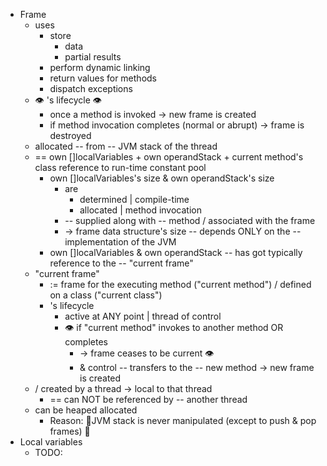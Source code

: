 * Frame
  * uses
    * store
      * data
      * partial results
    * perform dynamic linking
    * return values for methods
    * dispatch exceptions
  * 👁️ 's lifecycle 👁️
    * once a method is invoked -> new frame is created
    * if method invocation completes (normal or abrupt) -> frame is destroyed
  * allocated -- from -- JVM stack of the thread
  * == own []localVariables + own operandStack + current method's class reference to run-time constant pool
    * own []localVariables's size & own operandStack's size
      * are 
        * determined | compile-time
        * allocated | method invocation
      * -- supplied along with -- method / associated with the frame
      * -> frame data structure's size -- depends ONLY on the -- implementation of the JVM
    * own []localVariables & own operandStack -- has got typically reference to the -- "current frame"
  * "current frame"
    * := frame for the executing method ("current method") / defined on a class ("current class")
    * 's lifecycle
      *  active at ANY point | thread of control
      * 👁️ if "current method" invokes to another method OR completes
        * -> frame ceases to be current 👁️
        * & control -- transfers to the -- new method -> new frame is created
  * / created by a thread -> local to that thread
    * == can NOT be referenced by -- another thread
  * can be heaped allocated
    * Reason: 🧠JVM stack is never manipulated (except to push & pop frames) 🧠
* Local variables
  * TODO: